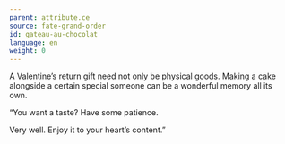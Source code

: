 ```yaml
---
parent: attribute.ce
source: fate-grand-order
id: gateau-au-chocolat
language: en
weight: 0
---
```


A Valentine’s return gift need not only be physical goods.
Making a cake alongside a certain special someone can be a wonderful memory all its own.

“You want a taste?
Have some patience.

Very well.
Enjoy it to your heart’s content.”
